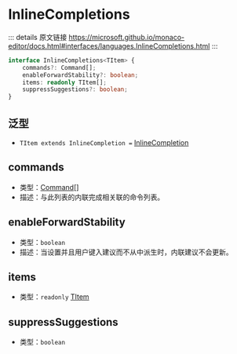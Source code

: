 # InlineCompletions
        
::: details 原文链接
https://microsoft.github.io/monaco-editor/docs.html#interfaces/languages.InlineCompletions.html
:::

```ts
interface InlineCompletions<TItem> {
    commands?: Command[];
    enableForwardStability?: boolean;
    items: readonly TItem[];
    suppressSuggestions?: boolean;
}
```

## 泛型
- `TItem extends InlineCompletion =` [InlineCompletion](/api/languages/InlineCompletion.md)

## commands
- 类型：[Command](/api/languages/Command.md)[]
- 描述：与此列表的内联完成相关联的命令列表。

## enableForwardStability
- 类型：`boolean`
- 描述：当设置并且用户键入建议而不从中派生时，内联建议不会更新。

## items
- 类型：`readonly` [TItem](/api/languages/TItem.md)

## suppressSuggestions
- 类型：`boolean`